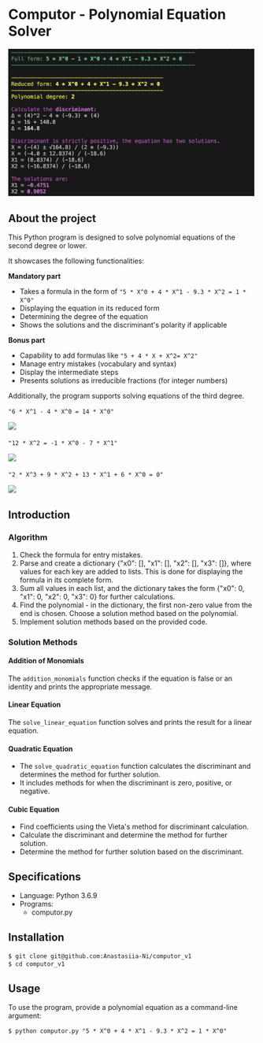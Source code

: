 # Computor - Polynomial Equation Solver
<img src="https://github.com/Anastasiia-Ni/computor_v1/blob/main/assets/SubjExample.png" width="500">

## About the project
This Python program is designed to solve polynomial equations of the second degree or lower. 

It showcases the following functionalities:

**Mandatory part**
- Takes a formula in the form of ```"5 * X^0 + 4 * X^1 - 9.3 * X^2 = 1 * X^0"```
- Displaying the equation in its reduced form
- Determining the degree of the equation
- Shows the solutions and the discriminant's polarity if applicable

**Bonus part**
- Capability to add formulas like ```"5 + 4 * X + X^2= X^2"```
- Manage entry mistakes (vocabulary and syntax)
- Display the intermediate steps
- Presents solutions as irreducible fractions (for integer numbers)

Additionally, the program supports solving equations of the third degree.

```"6 * X^1 - 4 * X^0 = 14 * X^0"```

<img src="https://github.com/Anastasiia-Ni/computor_v1/blob/main/assets/Linear.png" width="500">

```"12 * X^2 = -1 * X^0 - 7 * X^1"```

<img src="https://github.com/Anastasiia-Ni/computor_v1/blob/main/assets/Quadratic.png" width="500">

```"2 * X^3 + 9 * X^2 + 13 * X^1 + 6 * X^0 = 0"```

<img src="https://github.com/Anastasiia-Ni/computor_v1/blob/main/assets/%D0%A1ubic.png" width="500">


## Introduction
### Algorithm
1. Check the formula for entry mistakes.
2. Parse and create a dictionary {"x0": [], "x1": [], "x2": [], "x3": []}, where values for each key are added to lists. This is done for displaying the formula in its complete form.
3. Sum all values in each list, and the dictionary takes the form {"x0": 0, "x1": 0, "x2": 0, "x3": 0} for further calculations.
4. Find the polynomial - in the dictionary, the first non-zero value from the end is chosen. Choose a solution method based on the polynomial.
5. Implement solution methods based on the provided code.

### Solution Methods
#### Addition of Monomials
The `addition_monomials` function checks if the equation is false or an identity and prints the appropriate message.

#### Linear Equation
The `solve_linear_equation` function solves and prints the result for a linear equation.

#### Quadratic Equation
- The `solve_quadratic_equation` function calculates the discriminant and determines the method for further solution.
- It includes methods for when the discriminant is zero, positive, or negative.

#### Cubic Equation
- Find coefficients using the Vieta's method for discriminant calculation.
- Calculate the discriminant and determine the method for further solution.
- Determine the method for further solution based on the discriminant.

## Specifications
- Language: Python 3.6.9
- Programs:
  - computor.py

## Installation
```
$ git clone git@github.com:Anastasiia-Ni/computor_v1
$ cd computor_v1
```

## Usage
To use the program, provide a polynomial equation as a command-line argument:

```
$ python computor.py "5 * X^0 + 4 * X^1 - 9.3 * X^2 = 1 * X^0"
```
